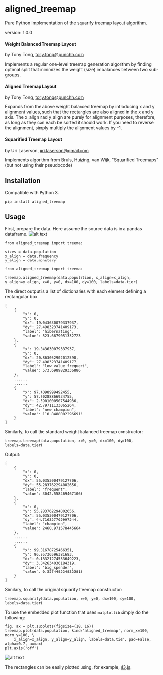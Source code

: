 aligned_treemap
========

Pure Python implementation of the squarify treemap layout algorithm.

version: 1.0.0

#### Weight Balanced Treemap Layout

by Tony Tong, tony.tong@punchh.com

Implements a regular one-level treemap generation algorithm by finding optimal
split that minimizes the weight (size) imbalances between two sub-groups.


#### Aligned Treemap Layout
    
by Tony Tong, tony.tong@punchh.com

Expands from the above weight balanced treemap by introducing x and y alignment
values, such that the rectangles are also aligned in the x and y axis.
The x_align nad y_align are purely for alignment purposes, therefore, as long
as they can each be sorted it should work.  If you need to reverse the alignment,
simply multiply the alignment values by -1.


#### Squarified Treemap Layout

by Uri Laserson, uri.laserson@gmail.com

Implements algorithm from Bruls, Huizing, van Wijk, "Squarified Treemaps"
(but not using their pseudocode)


Installation
------------

Compatible with Python 3.

    pip install aligned_treemap


Usage
-----
First, prepare the data.  Here assume the source data is in a pandas dataframe.
![alt text](tabulated_data.png "Sample Data with Customer RFM Segmentation")

```
from aligned_treemap import treemap

sizes = data.population
x_align = data.frequency
y_align = data.monetary
```

```
from aligned_treemap import treemap

treemap.aligned_treemap(data.population, x_align=x_align, y_align=y_align, x=0, y=0, dx=100, dy=100, labels=data.tier)
```

The direct output is a list of dictionaries with each element defining a rectangular box. 
```
[
    {
        "x": 0,
        "y": 0,
        "dx": 19.043630079337937,
        "dy": 27.498323741409173,
        "label": "hibernating",
        "value": 523.6679051332723
    },
    {
        "x": 19.043630079337937,
        "y": 0,
        "dx": 20.863052902012598,
        "dy": 27.498323741409177,
        "label": "low_value_frequent",
        "value": 573.6989829336886
    },
    ......
    ......
    {
        "x": 97.4098999492455,
        "y": 57.20288866934755,
        "dx": 2.5901000507544936,
        "dy": 42.79711133065264,
        "label": "new champion",
        "value": 110.84880022966912
    }
]
```

Similarly, to call the standard weight balanced treemap constructor:
```
treemap.treemap(data.population, x=0, y=0, dx=100, dy=100, labels=data.tier)
```

Output:
```
[
    {
        "x": 0,
        "y": 0,
        "dx": 55.035300479127706,
        "dy": 55.283762294002656,
        "label": "frequent",
        "value": 3042.5584694671065
    },
    {
        "x": 0,
        "y": 55.283762294002656,
        "dx": 55.035300479127706,
        "dy": 44.716237705997344,
        "label": "champion",
        "value": 2460.971578445664
    },
    ......
    ......
    {
        "x": 99.81678725466351,
        "y": 96.95736596381683,
        "dx": 0.18321274533649223,
        "dy": 3.042634036184319,
        "label": "big_spender",
        "value": 0.5574493348235812
    }
]
```

Similary, to call the original squarify treemap constructor:
```
treemap.squarify(data.population, x=0, y=0, dx=100, dy=100, labels=data.tier)
```

To use the embedded plot function that uses `matplotlib` simply do the following:
```
fig, ax = plt.subplots(figsize=(18, 16))
treemap.plot(data.population, kind='aligned_treemap', norm_x=100, norm_y=100, \
    x_align=x_align, y_align=y_align, labels=data.tier, pad=False, alpha=0.7, ax=ax)
plt.axis('off')
```
![alt text](aligned_treemap.png "Sample Aligned Treemap with Customer RFM Segmentation")


The rectangles can be easily plotted using, for example,
[d3.js](http://d3js.org/).
